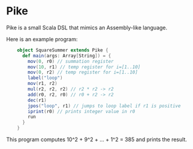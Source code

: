 Pike
========================

Pike is a small Scala DSL that mimics an Assembly-like language.

Here is an example program:

```scala
	object SquareSummer extends Pike {
	  def main(args: Array[String]) = {
	    mov(0, r0) // summation register
	    mov(10, r1) // temp register for i=[1..10]
	    mov(0, r2) // temp register for i=[1..10]
	    label("loop")
	    mov(r1, r2)
	    mul(r2, r2, r2) // r2 * r2 -> r2
	    add(r0, r2, r0) // r0 + r2 -> r2
	    dec(r1)
	    jpos("loop", r1) // jumps to loop label if r1 is positive
	    iprint(r0) // prints integer value in r0
	    run
	  }
	}
```

This program computes 10^2 + 9^2 + ... + 1^2 = 385 and prints the result.




